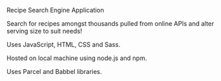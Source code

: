 Recipe Search Engine Application

Search for recipes amongst thousands pulled from online APIs and alter serving size to suit needs!

Uses JavaScript, HTML, CSS and Sass.

Hosted on local machine using node.js and npm.

Uses Parcel and Babbel libraries.
